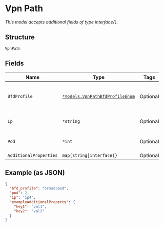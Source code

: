 
# Vpn Path

*This model accepts additional fields of type interface{}.*

## Structure

`VpnPath`

## Fields

| Name | Type | Tags | Description |
|  --- | --- | --- | --- |
| `BfdProfile` | [`*models.VpnPathBfdProfileEnum`](../../doc/models/vpn-path-bfd-profile-enum.md) | Optional | enum: `broadband`, `lte`<br>**Default**: `"broadband"` |
| `Ip` | `*string` | Optional | if different from the wan port |
| `Pod` | `*int` | Optional | **Default**: `1`<br>**Constraints**: `>= 1`, `<= 128` |
| `AdditionalProperties` | `map[string]interface{}` | Optional | - |

## Example (as JSON)

```json
{
  "bfd_profile": "broadband",
  "pod": 2,
  "ip": "ip4",
  "exampleAdditionalProperty": {
    "key1": "val1",
    "key2": "val2"
  }
}
```

